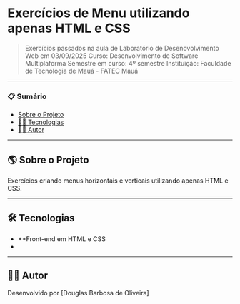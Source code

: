 # Exercícios de Menu utilizando apenas HTML e CSS

> Exercícios passados na aula de Laboratório de Desenovolvimento Web em 03/09/2025
> Curso: Desenvolvimento de Software Multiplaforma
> Semestre em curso: 4º semestre
> Instituição: Faculdade de Tecnologia de Mauá - FATEC Mauá

---

### 📋 Sumário

* [Sobre o Projeto](#-sobre-o-projeto)
* [👨‍💻 Tecnologias](#-tecnologias)
* [👨‍💻 Autor](#-autor)

---

## 🌎 Sobre o Projeto

Exercícios criando menus horizontais e verticais utilizando apenas HTML e CSS.

---


## 🛠️ Tecnologias

* **Front-end em HTML e CSS
* 
---

## 👨‍💻 Autor

Desenvolvido por [Douglas Barbosa de Oliveira]
